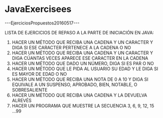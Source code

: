 # JavaExercisees


---EjerciciosPropuestos20160517---

LISTA DE EJERCICIOS DE REPASO A LA PARTE DE INICIACIÓN EN JAVA:
 
1) HACER UN MÉTODO QUE RECIBA UNA CADENA Y UN CARACTER Y DIGA SI ESE CARACTER PERTENECE A LA CADENA O NO
2) HACER UN MÉTODO QUE RECIBA UNA CADENA Y UN CARACTER Y DIGA CÚANTAS VECES APARECE ESE CARACTER EN LA CADENA
3) HACER UN MÉTODO QUE DADO UN NÚMERO, DIGA SI ES PAR O NO
4) HACER UN MÉTODO QUE LE PIDA AL USUARIO SU EDAD Y LE DIGA SI ES MAYOR DE EDAD O NO
5) HACER UN MÉTODO QUE RECIBA UNA NOTA DE 0 A 10 Y DIGA SI EQUIVALE A UN SUSPENSO, APROBADO, BIEN, NOTABLE, O SOBRESALIENTE
6) HACER UN MÉTODO QUE RECIBA UNA CADENA Y LA DEVUELVA ALREVÉS
7) HACER UN PROGRAMA QUE MUESTRE LA SECUENCIA 3, 6, 9, 12, 15 ...99

